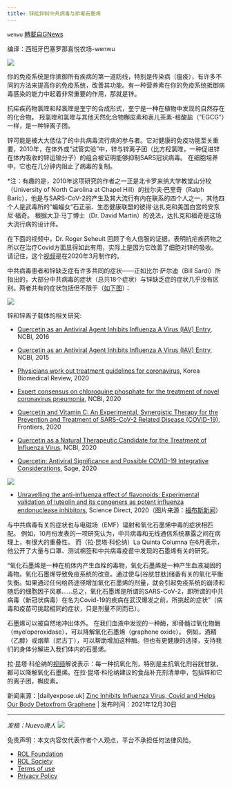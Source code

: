 ```yaml
---
title: 锌能抑制中共病毒与排毒石墨烯
---
```

`wenwu` [轉載自GNews](https://gnews.org/zh-hans/1811570/)

编译：西班牙巴塞罗那喜悦农场-wenwu

![](https://assets.gnews.org/wp-content/uploads/2022/01/image-17.png)

你的免疫系统是你抵御所有疾病的第一道防线，特别是传染病（瘟疫），有许多不同的方法来提高你的免疫系统，改善其功能。有一种营养素在你的免疫系统抵御病毒感染的能力中起着非常重要的作用，那就是锌。

抗疟疾药物氯喹和羟氯喹是奎宁的合成形式，奎宁是一种在植物中发现的自然存在的化合物。 羟氯喹和氯喹与其他天然化合物槲皮素和表儿茶素-棓酸盐（”EGCG”）一样，是一种锌离子团。

锌可能是被大大低估了的中共病毒流行病的参与者。它对健康的免疫功能至关重要，2010年，在体外或”试管实验”中，锌与锌离子团（比方羟氯喹，一种促进锌在体内吸收的锌运输分子）的组合被证明能够抑制SARS冠状病毒。 在细胞培养中，它也在几分钟内阻止了病毒的复制。

\*注：有趣的是，2010年这项研究的作者之一正是北卡罗来纳大学教堂山分校（University of North Carolina at Chapel Hill）的拉尔夫·巴里奇（Ralph Baric），他是与SARS-CoV-2的产生及其大流行有内在联系的四个人之一，其他四个人是武毒所的”蝙蝠女”石正丽、生态健康联盟的彼得·达扎克和美国白宫的安东尼·福奇。 根据大卫·马丁博士（Dr. David Martin）的说法，达扎克和福奇是这场大流行病的设计师。

在下面的视频中，Dr. Roger Seheult 回顾了令人信服的证据，表明抗疟疾药物之所以在治疗Covid方面显得如此有用，实际上是因为它改善了细胞对锌的吸收。 请记住，这个[视频](https://www.youtube.com/watch?v=U7F1cnWup9M&amp;t=95s)是在2020年3月制作的。

中共病毒患者和锌缺乏症有许多共同的症状——正如比尔·萨尔迪（Bill Sardi）所指出的，大部分中共病毒的症状（总共18个症状）与锌缺乏症的症状几乎没有区别。两者共有的症状包括但不限于（[如下图](https://knowledgeofhealth.com/symptoms-covid-19-coronavirus-match-zinc-deficiency/)）：

![](https://assets.gnews.org/wp-content/uploads/2022/01/image-23.png)

锌和锌离子载体的相关研究:

- [Quercetin as an Antiviral Agent Inhibits Influenza A Virus (IAV) Entry](https://www.ncbi.nlm.nih.gov/pmc/articles/PMC4728566/), NCBI, 2016


- [Quercetin as an Antiviral Agent Inhibits Influenza A Virus (IAV) Entry](https://pubmed.ncbi.nlm.nih.gov/26712783/), NCBI, 2015


- [Physicians work out treatment guidelines for coronavirus](http://www.koreabiomed.com/news/articleView.html?idxno=7428), Korea Biomedical Review, 2020


- [Expert consensus on chloroquine phosphate for the treatment of novel coronavirus pneumonia](https://pubmed.ncbi.nlm.nih.gov/32075365/), NCBI, 2020


- [Quercetin and Vitamin C: An Experimental, Synergistic Therapy for the Prevention and Treatment of SARS-CoV-2 Related Disease (COVID-19)](https://www.frontiersin.org/articles/10.3389/fimmu.2020.01451/full), Frontiers, 2020


- [Quercetin as a Natural Therapeutic Candidate for the Treatment of Influenza Virus](https://www.ncbi.nlm.nih.gov/pmc/articles/PMC7824064/), NCBI, 2020


- [Quercetin: Antiviral Significance and Possible COVID-19 Integrative Considerations](https://journals.sagepub.com/doi/full/10.1177/1934578X20976293), Sage, 2020


![](https://assets.gnews.org/wp-content/uploads/2022/01/image-21.png)

- [Unravelling the anti-influenza effect of flavonoids: Experimental validation of luteolin and its congeners as potent influenza endonuclease inhibitors](https://www.sciencedirect.com/science/article/pii/S0223523420307261), Science Direct, 2020（图片来源：[福布斯新闻](https://www.forbes.com/sites/brucelee/2021/07/10/graphene-oxide-in-pfizer-covid-19-vaccines-here-are-the-latest-unsupported-claims/?sh=145502c274d7)）


与中共病毒有关的症状也与电磁场（EMF）辐射和氧化石墨烯中毒的症状相匹配。 例如，10月份发表的一项研究认为，中共病毒和无线通信系统暴露之间在病理上，有很大的重叠性。 而（拉·昆塔·科伦纳）La Quinta Columna 在6月表示，他公开了大量与口罩、测试棉签和中共病毒疫苗中发现的石墨烯有关的研究。

“氧化石墨烯是一种在机体内产生血栓的毒物，氧化石墨烯是一种产生血液凝固的毒物。氧化石墨烯导致免疫系统的改变。通过使与[谷胱甘肽]储备有关的氧化平衡失衡。如果通过任何给药途径增加氧化石墨烯的剂量，就会引起免疫系统的崩溃和随后的细胞因子风暴……总之，氧化石墨烯是所谓的SARS-CoV-2，即所谓的中共病毒（新冠状病毒）在名为Covid-19的疾病在武汉爆发之前，所挑起的症状”（病毒和疫苗可挑起相同的症状，只是剂量不同而已）。

石墨烯可以被自然地冲出体外。 在我们血液中发现的一种酶，即骨髓过氧化物酶（myeloperoxidase），可以降解氧化石墨烯（graphene oxide）。 例如，酒精（乙醇）或烟草（尼古丁），可以帮助增加这种酶。但也有更健康的选择，支持我们的身体分解进入我们体内的石墨烯。

拉·昆塔·科伦纳的[视频](https://rumble.com/vk4c5q-la-quinta-columa-informs-on-antioxidants-that-degrade-graphene-oxide.html?mref=lveqv&amp;mc=48pz1)解说表示：每一种抗氧化剂，特别是主抗氧化剂谷胱甘肽，都可以降解氧化石墨烯。在拉·昆塔·科伦纳建议的食品补充剂清单中，包括锌和它的离子团，槲皮素。

新闻来源：[dailyexpose.uk] [Zinc Inhibits Influenza Virus, Covid and Helps Our Body Detoxfrom Graphene](https://dailyexpose.uk/2021/12/30/zinc-inhibits-influenza-virus-covid-and-helps-our-body-detox-from-graphene/) | 发布时间：2021年12月30日

* * *

*发稿：Nuevo唐人*
![](https://assets.gnews.org/wp-content/uploads/2022/01/GNEWS_CH..jpeg)
 

免责声明：本文内容仅代表作者个人观点，平台不承担任何法律风险。

- [ROL Foundation](https://rolfoundation.org/)
- [ROL Society](https://rolsociety.org/)
- [Terms of use](https://gnews.org/terms-of-use-3/)
- [Privacy Policy](https://gnews.org/privacy-policy/)
